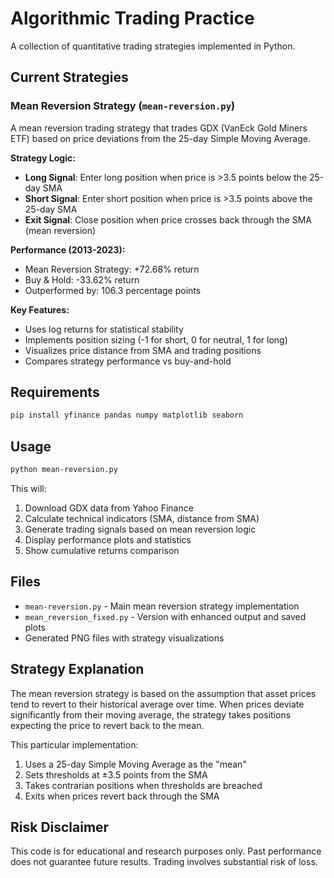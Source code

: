 # Algorithmic Trading Practice

A collection of quantitative trading strategies implemented in Python.

## Current Strategies

### Mean Reversion Strategy (`mean-reversion.py`)

A mean reversion trading strategy that trades GDX (VanEck Gold Miners ETF) based on price deviations from the 25-day Simple Moving Average.

**Strategy Logic:**
- **Long Signal**: Enter long position when price is >3.5 points below the 25-day SMA
- **Short Signal**: Enter short position when price is >3.5 points above the 25-day SMA  
- **Exit Signal**: Close position when price crosses back through the SMA (mean reversion)

**Performance (2013-2023):**
- Mean Reversion Strategy: +72.68% return
- Buy & Hold: -33.62% return
- Outperformed by: 106.3 percentage points

**Key Features:**
- Uses log returns for statistical stability
- Implements position sizing (-1 for short, 0 for neutral, 1 for long)
- Visualizes price distance from SMA and trading positions
- Compares strategy performance vs buy-and-hold

## Requirements

```bash
pip install yfinance pandas numpy matplotlib seaborn
```

## Usage

```bash
python mean-reversion.py
```

This will:
1. Download GDX data from Yahoo Finance
2. Calculate technical indicators (SMA, distance from SMA)
3. Generate trading signals based on mean reversion logic
4. Display performance plots and statistics
5. Show cumulative returns comparison

## Files

- `mean-reversion.py` - Main mean reversion strategy implementation
- `mean_reversion_fixed.py` - Version with enhanced output and saved plots
- Generated PNG files with strategy visualizations

## Strategy Explanation

The mean reversion strategy is based on the assumption that asset prices tend to revert to their historical average over time. When prices deviate significantly from their moving average, the strategy takes positions expecting the price to revert back to the mean.

This particular implementation:
1. Uses a 25-day Simple Moving Average as the "mean"
2. Sets thresholds at ±3.5 points from the SMA
3. Takes contrarian positions when thresholds are breached
4. Exits when prices revert back through the SMA

## Risk Disclaimer

This code is for educational and research purposes only. Past performance does not guarantee future results. Trading involves substantial risk of loss.
